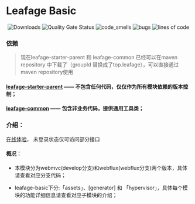# Leafage Basic

<p align="center">
 <img src="https://img.shields.io/badge/Spring%20Boot-3.5.0-green.svg" alt="Downloads">
 <img src="https://sonarcloud.io/api/project_badges/measure?project=little3201_leafage&metric=alert_status" alt="Quality Gate Status">
 <img src="https://sonarcloud.io/api/project_badges/measure?project=little3201_leafage&metric=code_smells" alt="code_smells">
 <img src="https://sonarcloud.io/api/project_badges/measure?project=little3201_leafage&metric=bugs" alt="bugs">
 <img src="https://sonarcloud.io/api/project_badges/measure?project=little3201_leafage&metric=ncloc" alt="lines of code"/>
</p>

### 依赖

> 现在leafage-starter-parent 和 leafage-common 已经可以在maven repository 中下载了（groupId 替换成了top.leafage），可以直接通过maven
> repository使用

#### [leafage-starter-parent](https://github.com/little3201/) —— 不包含任何代码，仅仅作为所有模块依赖的版本控制；

#### [leafage-common](https://github.com/little3201/leafage-common) —— 包含非业务代码，提供通用工具类；

### 介绍：

<a target="_blank" href="https://console.leafage.top"> 在线体验</a>， 未登录状态仅可访问部分接口

#### 概况：

- 本模块分为webmvc(develop分支)和webflux(webflux分支)两个版本，具体请查看对应分支代码；

- leafage-basic下分:「assets」、[generator] 和 「hypervisor」，具体每个模块的功能详细信息请查看对应子模块的介绍；
